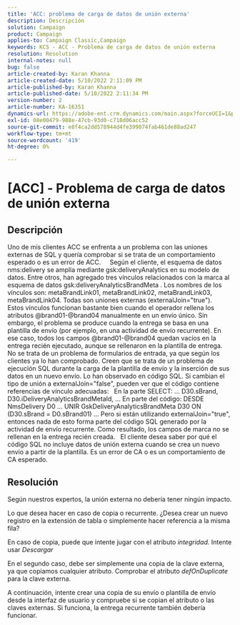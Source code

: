 ```yaml
---
title: 'ACC: problema de carga de datos de unión externa'
description: Descripción
solution: Campaign
product: Campaign
applies-to: Campaign Classic,Campaign
keywords: KCS - ACC - Problema de carga de datos de unión externa
resolution: Resolution
internal-notes: null
bug: false
article-created-by: Karan Khanna
article-created-date: 5/10/2022 2:11:09 PM
article-published-by: Karan Khanna
article-published-date: 5/10/2022 2:11:34 PM
version-number: 2
article-number: KA-16351
dynamics-url: https://adobe-ent.crm.dynamics.com/main.aspx?forceUCI=1&pagetype=entityrecord&etn=knowledgearticle&id=8f266a08-6bd0-ec11-a7b5-00224809c556
exl-id: 08e00479-988e-47cb-93d0-c718d06acc52
source-git-commit: e8f4ca2dd578944d4fe399074fab461de88ad247
workflow-type: tm+mt
source-wordcount: '419'
ht-degree: 0%

---
```


# [ACC] - Problema de carga de datos de unión externa

## Descripción


Uno de mis clientes ACC se enfrenta a un problema con las uniones externas de SQL y quería comprobar si se trata de un comportamiento esperado o es un error de ACC.
 
 
Según el cliente, el esquema de datos nms:delivery se amplía mediante gsk:deliveryAnalytics en su modelo de datos. Entre otros, han agregado tres vínculos relacionados con la marca al esquema de datos gsk:deliveryAnalyticsBrandMeta .
Los nombres de los vínculos son: metaBrandLink01, metaBrandLink02, metaBrandLink03, metaBrandLink04. Todas son uniones externas (externalJoin=&quot;true&quot;).
 
Estos vínculos funcionan bastante bien cuando el operador rellena los atributos @brand01-@brand04 manualmente en un envío único. Sin embargo, el problema se produce cuando la entrega se basa en una plantilla de envío (por ejemplo, en una actividad de envío recurrente). En ese caso, todos los campos @brand01-@brand04 quedan vacíos en la entrega recién ejecutado, aunque se rellenaron en la plantilla de entrega. No se trata de un problema de formularios de entrada, ya que según los clientes ya lo han comprobado. Creen que se trata de un problema de ejecución SQL durante la carga de la plantilla de envío y la inserción de sus datos en un nuevo envío. Lo han observado en código SQL. Si cambian el tipo de unión a externalJoin=&quot;false&quot;, pueden ver que el código contiene referencias de vínculo adecuadas:   En la parte SELECT: ... D30.sBrand, D30.iDeliveryAnalyticsBrandMetaId, ... En parte del código: DESDE NmsDelivery D0 ... UNIR GskDeliveryAnalyticsBrandMeta D30 ON (D30.sBrand = D0.sBrand01) ... Pero si están utilizando externalJoin=&quot;true&quot;, entonces nada de esto forma parte del código SQL generado por la actividad de envío recurrente. Como resultado, los campos de marca no se rellenan en la entrega recién creada.
 
El cliente desea saber por qué el código SQL no incluye datos de unión externa cuando se crea un nuevo envío a partir de la plantilla. Es un error de CA o es un comportamiento de CA esperado.


## Resolución


Según nuestros expertos, la unión externa no debería tener ningún impacto.

Lo que desea hacer en caso de copia o recurrente. ¿Desea crear un nuevo registro en la extensión de tabla o simplemente hacer referencia a la misma fila?

En caso de copia, puede que intente jugar con el atributo *integridad.* Intente usar *Descargar*

En el segundo caso, debe ser simplemente una copia de la clave externa, ya que copiamos cualquier atributo. Comprobar el atributo *defOnDuplicate* para la clave externa.



A continuación, intente crear una copia de su envío o plantilla de envío desde la interfaz de usuario y compruebe si se copian el atributo o las claves externas. Si funciona, la entrega recurrente también debería funcionar.
